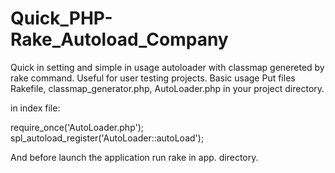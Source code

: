 Quick_PHP-Rake_Autoload_Company
===============================

Quick in setting and simple in usage autoloader with classmap genereted by rake command. Useful for user testing projects.
Basic usage
Put files Rakefile, classmap_generator.php, AutoLoader.php in your project directory.

in index file:

require_once('AutoLoader.php'); spl_autoload_register('AutoLoader::autoLoad');

And before launch the application run rake in app. directory.